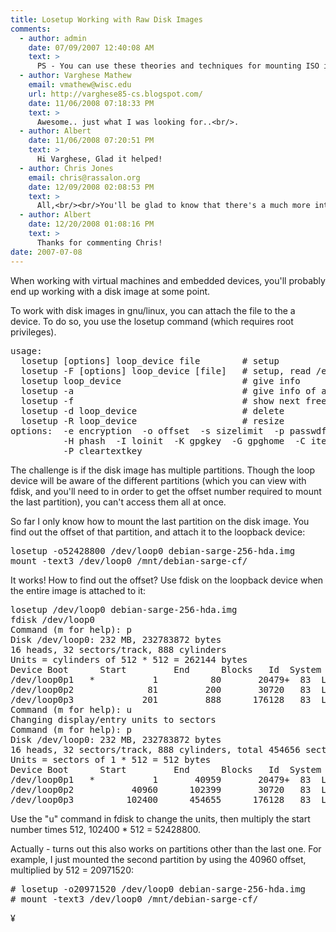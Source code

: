 ```yaml
---
title: Losetup Working with Raw Disk Images
comments:
  - author: admin
    date: 07/09/2007 12:40:08 AM
    text: >
      PS - You can use these theories and techniques for mounting ISO images. :-)
  - author: Varghese Mathew
    email: vmathew@wisc.edu
    url: http://varghese85-cs.blogspot.com/
    date: 11/06/2008 07:18:33 PM
    text: >
      Awesome.. just what I was looking for..<br/>.
  - author: Albert
    date: 11/06/2008 07:20:51 PM
    text: >
      Hi Varghese, Glad it helped!
  - author: Chris Jones
    email: chris@rassalon.org
    date: 12/09/2008 02:08:53 PM
    text: >
      All,<br/><br/>You'll be glad to know that there's a much more intuitive (and arguably safer) way to do mount partitioned disks.  No math minor required.<br/><br/>1) stop any existing loop device usage<br/>2) rmmod loop<br/>3) modprobe loop max_part=63<br/>3) losetup -f /path/to/raw/image.raw<br/><br/>If the loop module's been setup with max_part=63, it will automatically setup devices for the partitions as /dev/loop0p1 through /dev/loop0p63, just like you'd see for a partitioned hard disk.<br/><br/>There's one caviat - you need a pretty recent kernel - I'd suggest 2.2.26 or later.<br/><br/>Chris
  - author: Albert
    date: 12/20/2008 01:08:16 PM
    text: >
      Thanks for commenting Chris!
date: 2007-07-08
---
```

When working with virtual machines and embedded devices, you'll probably end up working with a disk image at some point.

To work with disk images in gnu/linux, you can attach the file to the a device. To do so, you use the losetup command (which requires root privileges).

<pre class="sh_sh">usage:
  losetup [options] loop_device file        # setup
  losetup -F [options] loop_device [file]   # setup, read /etc/fstab
  losetup loop_device                       # give info
  losetup -a                                # give info of all loops
  losetup -f                                # show next free loop device
  losetup -d loop_device                    # delete
  losetup -R loop_device                    # resize
options:  -e encryption  -o offset  -s sizelimit  -p passwdfd  -T  -S pseed
          -H phash  -I loinit  -K gpgkey  -G gpghome  -C itercountk  -v  -r
          -P cleartextkey
</pre>

The challenge is if the disk image has multiple partitions. Though the loop device will be aware of the different partitions (which you can view with fdisk, and you'll need to in order to get the offset number required to mount the last partition), you can't access them all at once.

So far I only know how to mount the last partition on the disk image. You find out the offset of that partition, and attach it to the loopback device:

<pre class="sh_sh">losetup -o52428800 /dev/loop0 debian-sarge-256-hda.img
mount -text3 /dev/loop0 /mnt/debian-sarge-cf/</pre>

It works! How to find out the offset? Use fdisk on the loopback device when the entire image is attached to it:

<pre class="sh_sh">losetup /dev/loop0 debian-sarge-256-hda.img
fdisk /dev/loop0
Command (m for help): p
Disk /dev/loop0: 232 MB, 232783872 bytes
16 heads, 32 sectors/track, 888 cylinders
Units = cylinders of 512 * 512 = 262144 bytes
Device Boot      Start         End      Blocks   Id  System
/dev/loop0p1   *           1          80       20479+  83  Linux
/dev/loop0p2              81         200       30720   83  Linux
/dev/loop0p3             201         888      176128   83  Linux
Command (m for help): u
Changing display/entry units to sectors
Command (m for help): p
Disk /dev/loop0: 232 MB, 232783872 bytes
16 heads, 32 sectors/track, 888 cylinders, total 454656 sectors
Units = sectors of 1 * 512 = 512 bytes
Device Boot      Start         End      Blocks   Id  System
/dev/loop0p1   *           1       40959       20479+  83  Linux
/dev/loop0p2           40960      102399       30720   83  Linux
/dev/loop0p3          102400      454655      176128   83  Linux
</pre>

Use the "u" command in fdisk to change the units, then multiply the start number times 512, 102400 * 512 = 52428800.

Actually - turns out this also works on partitions other than the last one. For example, I just mounted the second partition by using the 40960 offset, multiplied by 512 = 20971520:

<pre class="sh_sh"># losetup -o20971520 /dev/loop0 debian-sarge-256-hda.img
# mount -text3 /dev/loop0 /mnt/debian-sarge-cf/</pre>

¥


